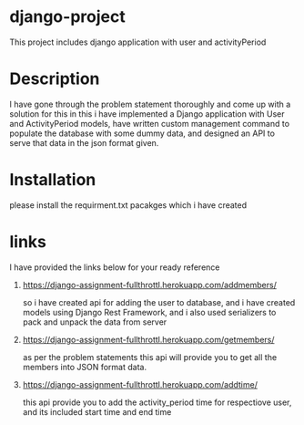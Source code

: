 # django-project
This project includes django application with user and activityPeriod

# Description

I have gone through the problem statement thoroughly and come up with a solution for this
in this i have implemented a Django application with User and ActivityPeriod models, have written 
custom management command to populate the database with some dummy data, and designed
an API to serve that data in the json format given.


# Installation
please install the requirment.txt pacakges which i have created

# links
I have provided the links below for your ready reference


1) https://django-assignment-fullthrottl.herokuapp.com/addmembers/
    
      so i have created api for adding the user to database, and i have created models using Django Rest Framework,
  and i also used serializers to pack and unpack the data from server
  
2) https://django-assignment-fullthrottl.herokuapp.com/getmembers/

      as per the problem statements this api will provide you to get all the members into JSON format data.
      
3) https://django-assignment-fullthrottl.herokuapp.com/addtime/

      this api provide you to add the activity_period time for respectiove user, and its included start time and end time
      
      
